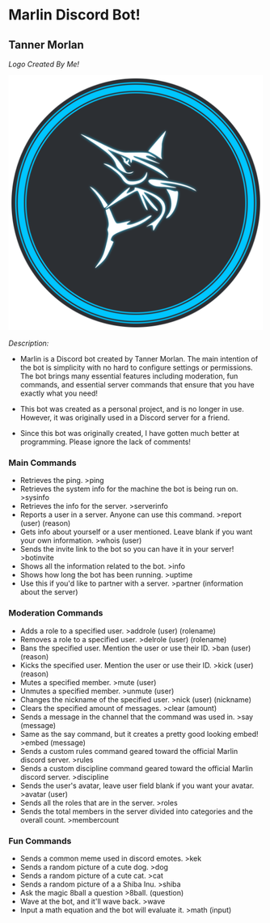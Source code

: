 

# Marlin Discord Bot!

## Tanner Morlan

*Logo Created By Me!*

![marlinbotlogo.png](important_files/marlinbotlogo.png "Marlin Bot Logo")

*Description:*

- Marlin is a Discord bot created by Tanner Morlan. The main intention of the bot is simplicity with no hard to configure settings or permissions. The bot brings many essential features including moderation, fun commands, and essential server commands that ensure that you have exactly what you need! 

- This bot was created as a personal project, and is no longer in use. However, it was originally used in a Discord server for a friend.

- Since this bot was originally created, I have gotten much better at programming. Please ignore the lack of comments!

### Main Commands

- Retrieves the ping. >ping
- Retrieves the system info for the machine the bot is being run on. >sysinfo
- Retrieves the info for the server. >serverinfo
- Reports a user in a server. Anyone can use this command. >report (user) (reason)
- Gets info about yourself or a user mentioned. Leave blank if you want your own information. >whois (user)
- Sends the invite link to the bot so you can have it in your server! >botinvite
- Shows all the information related to the bot. >info
- Shows how long the bot has been running. >uptime
- Use this if you'd like to partner with a server. >partner (information about the server) 

### Moderation Commands

- Adds a role to a specified user. >addrole (user) (rolename)
- Removes a role to a specified user. >delrole (user) (rolename)
- Bans the specified user. Mention the user or use their ID. >ban (user) (reason)
- Kicks the specified user. Mention the user or use their ID. >kick (user) (reason)
- Mutes a specified member. >mute (user)
- Unmutes a specified member. >unmute (user)
- Changes the nickname of the specified user. >nick (user) (nickname)
- Clears the specified amount of messages. >clear (amount)
- Sends a message in the channel that the command was used in. >say (message)
- Same as the say command, but it creates a pretty good looking embed! >embed (message)
- Sends a custom rules command geared toward the official Marlin discord server. >rules
- Sends a custom discipline command geared toward the official Marlin discord server. >discipline
- Sends the user's avatar, leave user field blank if you want your avatar. >avatar (user)
- Sends all the roles that are in the server. >roles
- Sends the total members in the server divided into categories and the overall count. >membercount

### Fun Commands

- Sends a common meme used in discord emotes. >kek
- Sends a random picture of a cute dog. >dog
- Sends a random picture of a cute cat. >cat
- Sends a random picture of a a Shiba Inu. >shiba
- Ask the magic 8ball a question >8ball. (question)
- Wave at the bot, and it'll wave back. >wave
- Input a math equation and the bot will evaluate it. >math (input)